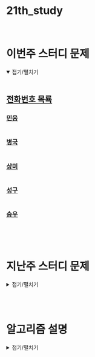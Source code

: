 # 21th_study

<br/>

# 이번주 스터디 문제

<details markdown="1" open>
<summary>접기/펼치기</summary>

<br/>

## [전화번호 목룍](https://www.acmicpc.net/problem/5052)

### [민웅](./전화번호%20목록/민웅.py)

```py

```

### [병국](./전화번호%20목록/병국.py)

```py

```

### [상미](./전화번호%20목록/상미.py)

```py

```

### [성구](./전화번호%20목록/성구.py)

```py

```

### [승우](./전화번호%20목록/승우.py)

```py

```

</details>

<br/><br/>

# 지난주 스터디 문제

<details markdown="1">
<summary>접기/펼치기</summary>

## [단어의 적합성 판단](https://www.codetree.ai/problems/judgment-of-adequacy-of-words/description)

### [민웅](./단어의%20적합성%20판단/민웅.py)

```py

```

### [병국](./단어의%20적합성%20판단/병국.py)

```py

```

### [상미](./단어의%20적합성%20판단/상미.py)

```py
import sys
input = sys.stdin.readline

n = int(input())
moeum = ['a', 'e', 'i', 'o', 'u']
for _ in range(n):
    word = input().strip()
    cond1, cond2, cond3 = False, False, False
    for w in word:
        if w in moeum:      # 첫번째 조건
            cond1 = True
            break
    cnt_m = 0
    cnt_j = 0
    for w in word:
        if w in moeum:
            cnt_m += 1
            cnt_j = 0
        else:
            cnt_j += 1
            cnt_m = 0
        if cnt_m == 3 or cnt_j == 3:    # 두번째 조건
            break
    else:
        cond2 = True

    for i in range(len(word)-1):
        if word[i] == word[i+1] and word[i] not in ['e', 'o']:
            break
    else:
        cond3 = True

    if cond1 and cond2 and cond3:
        print(1)
    else:
        print(0)
```

### [성구](./단어의%20적합성%20판단/성구.py)

```py
import sys
input = sys.stdin.readline


def solution():
    n = int(input())
    moum = set(["a", "e", "i", "o", "u"])
    for _ in range(n):
        s = input().strip()
        # 모음, 자음개수, 모음개수, 같은 글자, e개수, o개수
        cnt = [0, 0, 0, 0, 0, 0, 0]
        for i in range(len(s)):
            if i == 0:
                if s[i] in moum:
                    cnt[0] = 1
                    cnt[2] += 1
                    if s[i] == "e":
                        cnt[4] += 1
                    elif s[i] == "o":
                        cnt[5] += 1
                    else:
                        cnt[3] +=1
                else:
                    cnt[1] =+ 1
                    cnt[3] +=1
                continue

            if s[i] in moum:
                cnt[0] =1
                cnt[2] += 1
                if s[i] == "e":
                    cnt[4] += 1
                    cnt[5] = 0
                    cnt[3] = 0
                elif s[i] == "o":
                    cnt[5] += 1
                    cnt[4] = 0
                    cnt[3] = 0
                else:
                    if s[i] == s[i-1] and s[i-1] in moum:
                        cnt[3] += 1
                    else:
                        cnt[3] = 1
                    cnt[4] = 0
                    cnt[5] = 0
                cnt[1] = 0
            else:
                if s[i] == s[i-1] and s[i-1] not in moum:
                    cnt[3] += 1
                else:
                    cnt[3] = 1
                cnt[1] += 1
                cnt[2] = 0
                cnt[4] = 0
                cnt[5] = 0
            if cnt[1] >=3 or cnt[2] >= 3 or cnt[4] >=3 or cnt[5]>=3 or cnt[3] >=2:
                print(0)
                break
        else:
            if cnt[0]:
                print(1)
            else:
                print(0)



if __name__ == "__main__":
    solution()
```

### [승우](./단어의%20적합성%20판단/승우.py)

```py

```

## [블럭 놀이](https://www.codetree.ai/problems/block-game/description)

### [민웅](./블럭%20놀이/민웅.py)

```py

```

### [병국](./블럭%20놀이/병국.py)

```py

```

### [상미](./블럭%20놀이/상미.py)

```py

```

### [성구](./블럭%20놀이/성구.py)

```py
import sys
input = sys.stdin.readline

N, M, Q = map(int, input().split())
board = [[0] * M for _ in range(N)]
near = [(0,1), (0,-1),(1,0),(-1,0)]

def putin(i:int, j:int, num:int):
    board[i-1][j-1] = max(board[i-1][j-1], num)


def up():
    candi = 0
    for j in range(M):
        nums = []
        for k in range(N):
            if board[k][j]:
                nums.append(board[k][j])
                board[k][j] = 0
        if nums:
            for k in range(len(nums)):
                board[k][j] = nums[k]

    for j in range(M):
        for di, dj in near:
            ni, nj = di, j+dj
            if 0<=ni<N and 0<= nj <M and board[0][j] != 0 and board[0][j] == board[ni][nj]:
                board[0][j] = 0
                board[ni][nj] = 0
                candi += 1
    if candi:
        return 1

    return 0

def down():
    candi = 0
    for j in range(M):
        nums = []
        for k in range(N-1,-1,-1):
            if board[k][j]:
                nums.append(board[k][j])
                board[k][j] = 0
        if nums:
            for k in range(len(nums)):
                board[N-1-k][j] = nums[k]

    for j in range(M):
        for di, dj in near:
            ni, nj = N-1+di, j+dj
            if 0<=ni<N and 0<= nj <M and board[N-1][j] != 0 and board[N-1][j] == board[ni][nj]:
                board[0][j] = 0
                board[ni][nj] = 0
                candi += 1
    if candi:
        return 1

    return 0

def delete(i:int, j:int):
    board[i-1][j-1] = 0


for _ in range(Q):
    order, *actions = map(int, input().strip().split())
    if order == 1:
        putin(*actions)
    elif order == 2:
        while up():
            pass
    elif order == 3:
        while down():
            pass
    else:
        delete(*actions)

[print(*board[i]) for i in range(N)]
```

### [승우](./블럭%20놀이/승우.py)

```py

```

## [숫자가 겹치지 않는 구간](https://www.codetree.ai/problems/non-overlapping-interval-of-nums/description)

### [민웅](./숫자가%20겹치지%20않는%20구간/민웅.py)

```py

```

### [병국](./숫자가%20겹치지%20않는%20구간/병국.py)

```py

```

### [상미](./숫자가%20겹치지%20않는%20구간/상미.py)

```py
import sys
input = sys.stdin.readline

N = int(input())
nums = list(map(int, input().split()))

left, right = 0, 0
max_len = 0
num_set = set()
# nums[right] in nums[left:right]를 사용하여 중복을 확인하면 시간 복잡도가 O(N)이므로
# 입력이 100,000개의 숫자로 이루어져 있을 때 시간 초과

# 중복을 효율적으로 확인하기 위해 집합(Set) 사용
# Set은 중복된 값을 허용하지 않으며, 검색 연산(contains)의 시간 복잡도가 O(1)이기 때문에 더 효율적

while right < N:
    # 들어오는 수가 구간에 없으면
    if nums[right] not in num_set:
        num_set.add(nums[right])
        right += 1
        max_len = max(max_len, right - left)
    # 들어오는 수가 구간에 있으면
    else:
        num_set.remove(nums[left])
        left += 1

print(max_len)

```

### [성구](./숫자가%20겹치지%20않는%20구간/성구.py)

```py
import sys
from collections import deque
input = sys.stdin.readline

def solution():
    N = int(input())
    arr = list(map(int, input().split()))
    visited = set()
    stack = deque([])
    maxlen = -1
    for i in range(N):
        if stack:
            maxlen = max(maxlen, len(stack))
            while stack and arr[i] in visited:
                s = stack.popleft()
                visited.discard(s)
        stack.append(arr[i])
        visited.add(arr[i])
    print(maxlen)

if __name__ == "__main__":
    solution()
```

### [승우](./숫자가%20겹치지%20않는%20구간/승우.py)

```py

```

</details>

<br/><br/>

# 알고리즘 설명

<details markdown="1">
<summary>접기/펼치기</summary>
</details>

